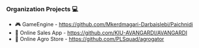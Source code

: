 ### Organization Projects 💻

- 🎮 GameEngine - https://github.com/Mkerdmagari-Darbaislebi/Paichnidi
- 🔨 Online Sales App - https://github.com/KIU-AVANGARDI/AVANGARDI
- 🍎 Online Agro Store - https://github.com/PLSquad/agrogator
